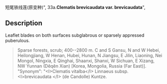 短尾铁线莲(原变种)",
33a.**Clematis brevicaudata var. brevicaudata**",

## Description
Leaflet blades on both surfaces subglabrous or sparsely appressed puberulous.

> Sparse forests, scrub; 400--2800 m. C and S Gansu, N and W Hebei, Heilongjiang, W Henan, Hubei, Hunan, N Jiangsu, E Jilin, Liaoning, Nei Mongol, Ningxia, E Qinghai, Shaanxi, Shanxi, W Sichuan, E Xizang, NW Yunnan (Dêqên Xian) [Korea, Mongolia, Russia (Far East)].
  "Synonym": "&lt;I&gt;Clematis vitalba&lt;/I&gt; Linnaeus subsp. &lt;I&gt;brevicaudata &lt;/I&gt; (de Candolle) Kuntze.
